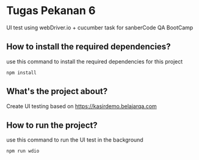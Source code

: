 # Tugas Pekanan 6
UI test using webDriver.io + cucumber task for sanberCode QA BootCamp

## How to install the required dependencies?

use this command to install the required dependencies for this project
``` 
npm install
```

## What's the project about?

Create UI testing based on https://kasirdemo.belajarqa.com

## How to run the project?

use this command to run the UI test in the background

``` 
npm run wdio
```

